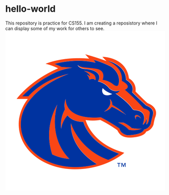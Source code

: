 # hello-world
This repository is practice for CS155. I am creating a reposistory where I can display some of my work for others to see. 
![BSU logo](https://github.com/PatrickMcC469/hello-world/blob/main/BSU%20logo.png?raw=true)

